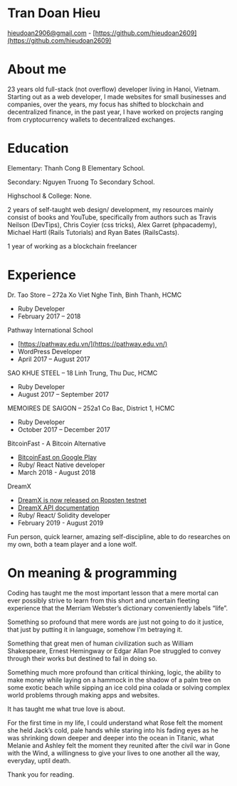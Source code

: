 # Tran Doan Hieu

[hieudoan2906@gmail.com](hieudoan2906@gmail.com) - [https://github.com/hieudoan2609](https://github.com/hieudoan2609)

# About me

23 years old full-stack (not overflow) developer living in Hanoi, Vietnam. Starting out as a web developer, I made websites for small businesses and companies, over the years, my focus has shifted to blockchain and decentralized finance, in the past year, I have worked on projects ranging from cryptocurrency wallets to decentralized exchanges.

# Education

Elementary: Thanh Cong B Elementary School.
  
Secondary: Nguyen Truong To Secondary School.
  
Highschool & College: None.

2 years of self-taught web design/ development, my resources mainly consist of books and YouTube, specifically from authors such as Travis Neilson (DevTips), Chris Coyier (css tricks), Alex Garret (phpacademy), Michael Hartl (Rails Tutorials) and Ryan Bates (RailsCasts).

1 year of working as a blockchain freelancer

# Experience

Dr. Tao Store – 272a Xo Viet Nghe Tinh, Binh Thanh, HCMC
* Ruby Developer
* February 2017 – 2018

Pathway International School
* [https://pathway.edu.vn/](https://pathway.edu.vn/)
* WordPress Developer
* April 2017 – August 2017

SAO KHUE STEEL – 18 Linh Trung, Thu Duc, HCMC
* Ruby Developer
* August 2017 – September 2017

MEMOIRES DE SAIGON – 252a1 Co Bac, District 1, HCMC
* Ruby Developer
* October 2017 – December 2017

BitcoinFast - A Bitcoin Alternative
* [BitcoinFast on Google Play](https://play.google.com/store/apps/details?id=com.bitcoinfast.wallet&hl=en)
* Ruby/ React Native developer
* March 2018 - August 2018

DreamX
* [DreamX is now released on Ropsten testnet](https://medium.com/@dreamxplatform/dreamx-is-now-released-on-ropsten-testnet-3926358a7aa0)
* [DreamX API documentation](https://hieudoan2609.github.io/dreamx-docs/)
* Ruby/ React/ Solidity developer
* February 2019 - August 2019

Fun person, quick learner, amazing self-discipline, able to do researches on my own, both a team player and a lone wolf.

# On meaning & programming

Coding has taught me the most important lesson that a mere mortal can ever possibly strive to learn from this short and uncertain fleeting experience that the Merriam Webster’s dictionary conveniently labels “life”.

Something so profound that mere words are just not going to do it justice, that just by putting it in language, somehow I’m betraying it.

Something that great men of human civilization such as William Shakespeare, Ernest Hemingway or Edgar Allan Poe struggled to convey through their works but destined to fail in doing so.

Something much more profound than critical thinking, logic, the ability to make money while laying on a hammock in the shadow of a palm tree on some exotic beach while sipping an ice cold pina colada or solving complex world problems through making apps and websites.

It has taught me what true love is about.

For the first time in my life, I could understand what Rose felt the moment she held Jack’s cold, pale hands while staring into his fading eyes as he was shrinking down deeper and deeper into the ocean in Titanic, what Melanie and Ashley felt the moment they reunited after the civil war in Gone with the Wind, a willingness to give your lives to one another all the way, everyday, uptil death.

Thank you for reading.
